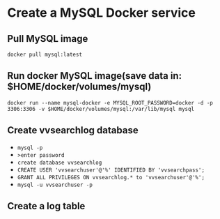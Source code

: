 # Create a MySQL Docker service 

## Pull MySQL image
`docker pull mysql:latest`

## Run docker MySQL image(save data in: $HOME/docker/volumes/mysql)
`docker run --name mysql-docker -e MYSQL_ROOT_PASSWORD=docker -d -p 3306:3306 -v $HOME/docker/volumes/mysql:/var/lib/mysql mysql`

## Create vvsearchlog database 
- `mysql -p`
- `>enter password`
- `create database vvsearchlog`
- `CREATE USER 'vvsearchuser'@'%' IDENTIFIED BY 'vvsearchpass';`
- `GRANT ALL PRIVILEGES ON vvsearchlog.* to 'vvsearchuser'@'%';`
- `mysql -u vvsearchuser -p`

## Create a log table

